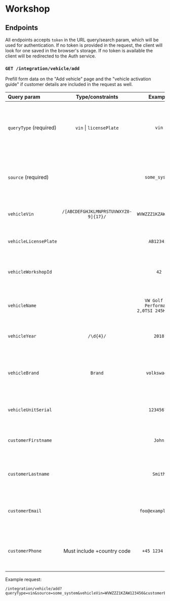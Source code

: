 # Workshop

## Endpoints

All endpoints accepts `token` in the URL query/search param, which will be used for authentication. If no token is provided in the request, the client will look for one saved in the browser's storage. If no token is available the client will be redirected to the Auth service.

### `GET /integration/vehicle/add`

Prefill form data on the "Add vehicle" page and the "vehicle activation guide" if customer details are included in the request as well.

| Query param            |           Type/constraints           |                   Example                   | Description                                                                                                                         |
| :--------------------- | :----------------------------------: | :-----------------------------------------: | :---------------------------------------------------------------------------------------------------------------------------------- |
| `queryType` (required) |       `vin` \| `licensePlate`        |                    `vin`                    | Whether to add a vehicle based on its `vin` or `licensePlate`. Different forms will be shown.                                       |
| `source`   (required)  |                                      |                `some_system`                | Where the vehicle details came from, works similarly to a browser User Agent.                                                       |
| `vehicleVin`           | `/[ABCDEFGHJKLMNPRSTUVWXYZ0-9]{17}/` |             `WVWZZZ1KZAW123456`             | The chassis number/vin of the vehicle being added.                                                                                  |
| `vehicleLicensePlate`  |                                      |                 `AB123456`                  | The license plate of the vehicle being added.                                                                                       |
| `vehicleWorkshopId`    |                                      |                    `42`                     | The workshop ID of the vehicle should be added to.                                                                                  |
| `vehicleName`          |                                      | `VW Golf GTI Performance 2,0TSI 245HK DSG7` | The vheicle's full name, including model description.                                                                               |
| `vehicleYear`          |              `/\d{4}/`               |                   `2018`                    | The production year of the vehicle.                                                                                                 |
| `vehicleBrand`         |               `Brand`                |                `volkswagen`                 | The vehicle brand/make, get [list of supported brands](https://api.connectedcars.io/graphql/graphiql/) from the API's `Brand` type. |
| `vehicleUnitSerial`    |                                      |                 `12345678`                  | The serial number of the unit in the vehicle.                                                                                       |
| `customerFirstname`    |                                      |                   `John`                    | First name of the customer being added to the vehicle.                                                                              |
| `customerLastname`     |                                      |                   `Smith`                   | Last name of the customer being added to the vehicle.                                                                               |
| `customerEmail`        |                                      |              `foo@example.com`              | Email address of the customer being added to the vehicle.                                                                           |
| `customerPhone`        |      Must include +country code      |               `+45 1234 5678`               | Phone number of the customer being added to the vehicle.                                                                            |

Example request:

```
/integration/vehicle/add?queryType=vin&source=some_system&vehicleVin=WVWZZZ1KZAW123456&customerEmail=johnsmith@example.com
```
